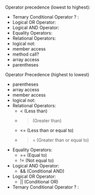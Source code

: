 Operator precedence (lowest to highest):
- Ternary Conditional Operator ? :
- Logical OR Operator:
- Logical AND Operator:
- Equality Operators:
- Relational Operators:
- logical not:
- member access
- method call?
- array access
- parentheses


Operator Precedence (highest to lowest)
- parentheses
- array access
- member access
- logical not:
- Relational Operators:
   - < (Less than)
   - > (Greater than)
   - <= (Less than or equal to)
   - >= (Greater than or equal to)
- Equality Operators:
   - == (Equal to)
   - != (Not equal to)
- Logical AND Operator:
    - && (Conditional AND)
- Logical OR Operator:
    - || (Conditional OR)
- Ternary Conditional Operator ? :

